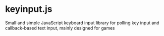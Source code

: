 # keyinput.js

Small and simple JavaScript keyboard input library for polling key input and callback-based text input, mainly designed for games
